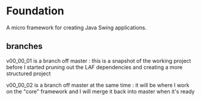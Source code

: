 # Foundation
A micro framework for creating Java Swing applications.

## branches
v00_00_01 is a branch off master : this is a snapshot of the working project before I started pruning out the LAF dependencies and creating a more structured project

v00_00_02 is a branch off master at the same time : it will be where I work on the "core" framework and I will merge it back into master when it's ready
